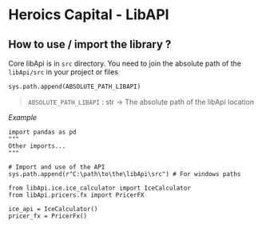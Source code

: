 # Heroics Capital - LibAPI


## How to use / import the library ?

Core libApi is in `src` directory. You need to join the absolute path of the `libApi/src` in your project or files

```python
sys.path.append(ABSOLUTE_PATH_LIBAPI)
```
> `ABSOLUTE_PATH_LIBAPI` : str -> The absolute path of the libApi location

*Example*
```
import pandas as pd
"""
Other imports...
"""

# Import and use of the API
sys.path.append(r"C:\path\to\the\libApi\src") # For windows paths

from libApi.ice.ice_calculator import IceCalculator
from libApi.pricers.fx import PricerFX

ice_api = IceCalculator()
pricer_fx = PricerFx()

```
